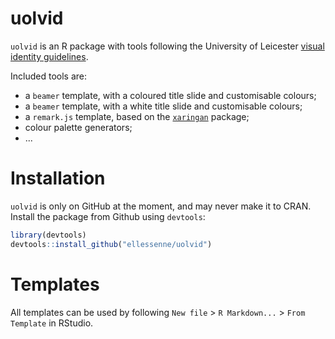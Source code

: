 # uolvid

`uolvid` is an R package with tools following the University of Leicester [visual identity guidelines](http://www2.le.ac.uk/offices/cap/marcomms/creative/identity).

Included tools are:

- a `beamer` template, with a coloured title slide and customisable colours;
- a `beamer` template, with a white title slide and customisable colours;
- a `remark.js` template, based on the [`xaringan`](https://github.com/yihui/xaringan
) package;
- colour palette generators;
- ...

# Installation

`uolvid` is only on GitHub at the moment, and may never make it to CRAN. Install the package from Github using `devtools`:

```r
library(devtools)
devtools::install_github("ellessenne/uolvid")
```

# Templates

All templates can be used by following `New file` > `R Markdown...` > `From Template` in RStudio.
